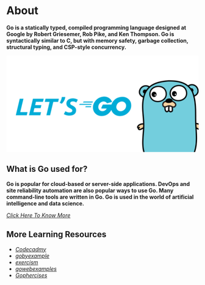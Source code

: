 # About
**Go is a statically typed, compiled programming language designed at Google by Robert Griesemer, Rob Pike, and Ken Thompson. Go is syntactically similar to C, but with memory safety, garbage collection, structural typing, and CSP-style concurrency.**

![](letsgorepo.png)

## What is Go used for?
**Go is popular for cloud-based or server-side applications. DevOps and site reliability automation are also popular ways to use Go. Many command-line tools are written in Go. Go is used in the world of artificial intelligence and data science.**

[*Click Here To Know More*](https://go.dev/doc/)

## More Learning Resources
* [*Codecadmy*](https://www.codecademy.com/learn/learn-go?utm_source=customer_io&utm_campaign=oct_21_golaunch&utm_medium=email&utm_content=header_img)
* [*gobyexample*](https://gobyexample.com/)
* [*exercism*](https://exercism.io/tracks/go)
* [*gowebexamples*](https://gowebexamples.com/)
* [*Gophercises*](https://gophercises.com/)
